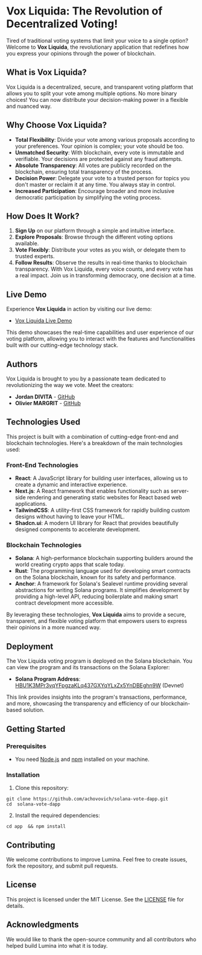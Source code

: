 # Vox Liquida: The Revolution of Decentralized Voting!

Tired of traditional voting systems that limit your voice to a single option? Welcome to __Vox Liquida__, the revolutionary application that redefines how you express your opinions through the power of blockchain.

## What is Vox Liquida?

Vox Liquida is a decentralized, secure, and transparent voting platform that allows you to split your vote among multiple options. No more binary choices! You can now distribute your decision-making power in a flexible and nuanced way.

## Why Choose Vox Liquida?

- __Total Flexibility__: Divide your vote among various proposals according to your preferences. Your opinion is complex; your vote should be too.
- __Unmatched Security__: With blockchain, every vote is immutable and verifiable. Your decisions are protected against any fraud attempts.
- __Absolute Transparency__: All votes are publicly recorded on the blockchain, ensuring total transparency of the process.
- __Decision Power__: Delegate your vote to a trusted person for topics you don't master or reclaim it at any time. You always stay in control.
- __Increased Participation__: Encourage broader and more inclusive democratic participation by simplifying the voting process.

## How Does It Work?

1. __Sign Up__ on our platform through a simple and intuitive interface.
2. __Explore Proposals__: Browse through the different voting options available.
3. __Vote Flexibly__: Distribute your votes as you wish, or delegate them to trusted experts.
4. __Follow Results__: Observe the results in real-time thanks to blockchain transparency.
With Vox Liquida, every voice counts, and every vote has a real impact. Join us in transforming democracy, one decision at a time.

## Live Demo

Experience **Vox Liquida** in action by visiting our live demo:

- [Vox Liquida Live Demo](https://vox-liquida.vercel.app/)

This demo showcases the real-time capabilities and user experience of our voting platform, allowing you to interact with the features and functionalities built with our cutting-edge technology stack.


## Authors

Vox Liquida is brought to you by a passionate team dedicated to revolutionizing the way we vote. Meet the creators:

- **Jordan DIVITA** - [GitHub](https://github.com/wwwookiee)
- **Olivier MARGRIT** -  [GitHub](https://github.com/achovovich)

## Technologies Used

This project is built with a combination of cutting-edge front-end and blockchain technologies. Here's a breakdown of the main technologies used:

### Front-End Technologies

- **React**: A JavaScript library for building user interfaces, allowing us to create a dynamic and interactive experience.
- **Next.js**: A React framework that enables functionality such as server-side rendering and generating static websites for React based web applications.
- **TailwindCSS**: A utility-first CSS framework for rapidly building custom designs without having to leave your HTML.
- **Shadcn.ui**: A modern UI library for React that provides beautifully designed components to accelerate development.

### Blockchain Technologies

- **Solana**: A high-performance blockchain supporting builders around the world creating crypto apps that scale today.
- **Rust**: The programming language used for developing smart contracts on the Solana blockchain, known for its safety and performance.
- **Anchor**: A framework for Solana's Sealevel runtime providing several abstractions for writing Solana programs. It simplifies development by providing a high-level API, reducing boilerplate and making smart contract development more accessible.


By leveraging these technologies, __Vox Liquida__ aims to provide a secure, transparent, and flexible voting platform that empowers users to express their opinions in a more nuanced way.

## Deployment

The Vox Liquida voting program is deployed on the Solana blockchain. You can view the program and its transactions on the Solana Explorer:

- **Solana Program Address**: [HBU1K3MPr3vqYFpgzaKLq437GXYqYLxZx5YnDBEghn9W](https://explorer.solana.com/address/HBU1K3MPr3vqYFpgzaKLq437GXYqYLxZx5YnDBEghn9W?cluster=devnet) (Devnet)

This link provides insights into the program's transactions, performance, and more, showcasing the transparency and efficiency of our blockchain-based solution.



## Getting Started

### Prerequisites

- You need [Node.js](https://nodejs.org/) and [npm](https://docs.npmjs.com/cli/v10/commands/npm-install) installed on your machine.

### Installation

1. Clone this repository:

```
git clone https://github.com/achovovich/solana-vote-dapp.git
cd  solana-vote-dapp
```

2. Install the required dependencies:

```
cd app  && npm install
```

## Contributing

We welcome contributions to improve Lumina. Feel free to create issues, fork the repository, and submit pull requests.

## License

This project is licensed under the MIT License. See the [LICENSE](LICENSE) file for details.

## Acknowledgments

We would like to thank the open-source community and all contributors who helped build Lumina into what it is today.



